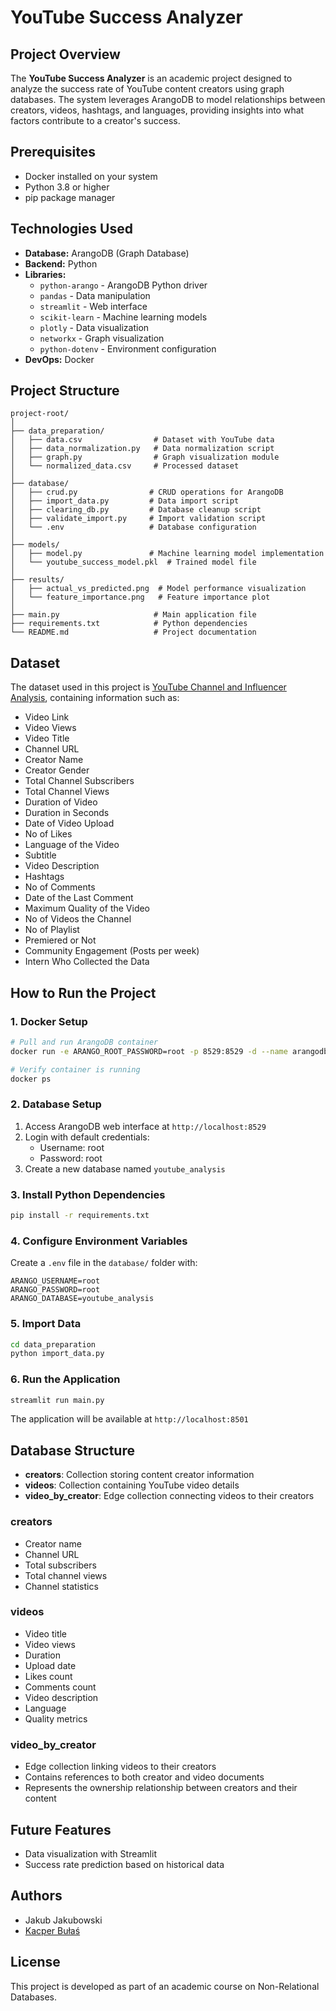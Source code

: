 # YouTube Success Analyzer

## Project Overview
The **YouTube Success Analyzer** is an academic project designed to analyze the success rate of YouTube content creators using graph databases. The system leverages ArangoDB to model relationships between creators, videos, hashtags, and languages, providing insights into what factors contribute to a creator's success.

## Prerequisites
- Docker installed on your system
- Python 3.8 or higher
- pip package manager

## Technologies Used
- **Database:** ArangoDB (Graph Database)
- **Backend:** Python
- **Libraries:** 
  - `python-arango` - ArangoDB Python driver
  - `pandas` - Data manipulation
  - `streamlit` - Web interface
  - `scikit-learn` - Machine learning models
  - `plotly` - Data visualization
  - `networkx` - Graph visualization
  - `python-dotenv` - Environment configuration
- **DevOps:** Docker


## Project Structure
```
project-root/
│
├── data_preparation/
│   ├── data.csv                # Dataset with YouTube data
│   ├── data_normalization.py   # Data normalization script
│   ├── graph.py                # Graph visualization module
│   └── normalized_data.csv     # Processed dataset
│
├── database/
│   ├── crud.py                # CRUD operations for ArangoDB
│   ├── import_data.py         # Data import script
│   ├── clearing_db.py         # Database cleanup script
│   ├── validate_import.py     # Import validation script
│   └── .env                   # Database configuration
│
├── models/
│   ├── model.py               # Machine learning model implementation
│   └── youtube_success_model.pkl  # Trained model file
│
├── results/
│   ├── actual_vs_predicted.png  # Model performance visualization
│   └── feature_importance.png   # Feature importance plot
│
├── main.py                     # Main application file
├── requirements.txt            # Python dependencies
└── README.md                   # Project documentation
```

## Dataset
The dataset used in this project is [YouTube Channel and Influencer Analysis](https://www.kaggle.com/datasets/kathir1k/youtube-influencers-data), containing information such as:

- Video Link
- Video Views
- Video Title
- Channel URL
- Creator Name
- Creator Gender
- Total Channel Subscribers
- Total Channel Views
- Duration of Video
- Duration in Seconds
- Date of Video Upload
- No of Likes
- Language of the Video
- Subtitle
- Video Description
- Hashtags
- No of Comments
- Date of the Last Comment
- Maximum Quality of the Video
- No of Videos the Channel
- No of Playlist
- Premiered or Not
- Community Engagement (Posts per week)
- Intern Who Collected the Data


## How to Run the Project
### 1. Docker Setup
```bash
# Pull and run ArangoDB container
docker run -e ARANGO_ROOT_PASSWORD=root -p 8529:8529 -d --name arangodb arangodb:latest

# Verify container is running
docker ps
```

### 2. Database Setup
1. Access ArangoDB web interface at `http://localhost:8529`
2. Login with default credentials:
   - Username: root
   - Password: root
3. Create a new database named `youtube_analysis`

### 3. Install Python Dependencies
```bash
pip install -r requirements.txt
```

### 4. Configure Environment Variables
Create a `.env` file in the `database/` folder with:
```
ARANGO_USERNAME=root
ARANGO_PASSWORD=root
ARANGO_DATABASE=youtube_analysis
```

### 5. Import Data
```bash
cd data_preparation
python import_data.py
```
### 6. Run the Application
```bash
streamlit run main.py
```
The application will be available at `http://localhost:8501`

## Database Structure
- **creators**: Collection storing content creator information
- **videos**: Collection containing YouTube video details
- **video_by_creator**: Edge collection connecting videos to their creators

### creators
- Creator name
- Channel URL
- Total subscribers
- Total channel views
- Channel statistics

### videos
- Video title
- Video views
- Duration
- Upload date
- Likes count
- Comments count
- Video description
- Language
- Quality metrics

### video_by_creator
- Edge collection linking videos to their creators
- Contains references to both creator and video documents
- Represents the ownership relationship between creators and their content

## Future Features
- Data visualization with Streamlit
- Success rate prediction based on historical data

## Authors
- Jakub Jakubowski 
- [Kacper Bułaś](https://github.com/bolson1313)

## License
This project is developed as part of an academic course on Non-Relational Databases.
